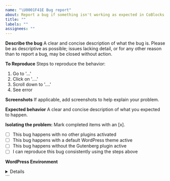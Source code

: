 ```yaml
---
name: "\U0001F41E Bug report"
about: Report a bug if something isn't working as expected in CoBlocks.
title: ""
labels: ""
assignees: ""
---
```


**Describe the bug**
A clear and concise description of what the bug is. Please be as descriptive as possible; issues lacking detail, or for any other reason than to report a bug, may be closed without action.

**To Reproduce**
Steps to reproduce the behavior:

1. Go to '...'
2. Click on '....'
3. Scroll down to '....'
4. See error

**Screenshots**
If applicable, add screenshots to help explain your problem.

**Expected behavior**
A clear and concise description of what you expected to happen.

**Isolating the problem:**
Mark completed items with an [x].

-   [ ] This bug happens with no other plugins activated
-   [ ] This bug happens with a default WordPress theme active
-   [ ] This bug happens without the Gutenberg plugin active
-   [ ] I can reproduce this bug consistently using the steps above

**WordPress Environment**

<details>
```
What version of WordPress are you using?
What version of the Gutenberg plugin are you using? (If any)
```
</details>
```
